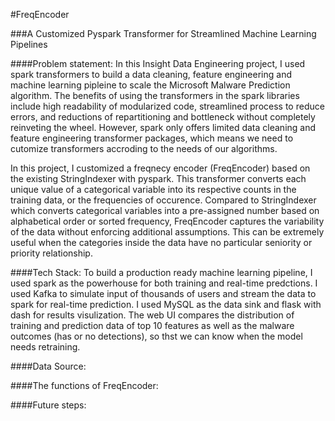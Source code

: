 #FreqEncoder

###A Customized Pyspark Transformer for Streamlined Machine Learning Pipelines

####Problem statement:
In this Insight Data Engineering project, I used spark transformers to build a data cleaning, feature engineering and machine learning pipleine to scale the Microsoft Malware Prediction algorithm. The benefits of using the transformers in the spark libraries include high readability of modularized code, streamlined process to reduce errors, and reductions of repartitioning and bottleneck without completely reinveting the wheel. However, spark only offers limited data cleaning and feature engineering transformer packages, which means we need to cutomize transformers accroding to the needs of our algorithms.

In this project, I customized a freqnecy encoder (FreqEncoder) based on the existing StringIndexer with pyspark. This transformer converts each unique value of a categorical variable into its respective counts in the training data, or the frequencies of occurence. Compared to StringIndexer which converts categorical variables into a pre-assigned number based on alphabetical order or sorted frequency, FreqEncoder captures the variability of the data without enforcing additional assumptions. This can be extremely useful when the categories inside the data have no particular seniority or priority relationship.

####Tech Stack:
To build a production ready machine learning pipeline, I used spark as the powerhouse for both training and real-time predctions. I used Kafka to simulate input of thousands of users and stream the data to spark for real-time prediction. I used MySQL as the data sink and flask with dash for results visulization. The web UI compares the distribution of training and prediction data of top 10 features as well as the malware outcomes (has or no detections), so thst we can know when the model needs retraining.

####Data Source:

####The functions of FreqEncoder:


####Future steps:



